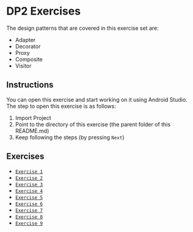 # DP2 Exercises
The design patterns that are covered in this exercise set are:

* Adapter
* Decorator
* Proxy
* Composite
* Visitor

## Instructions

You can open this exercise and start working on it using Android Studio. The step to open this exercise is as follows:
1. Import Project
2. Point to the directory of this exercise (the parent folder of this README.md)
3. Keep following the steps (by pressing `Next`)

## Exercises

* [`Exercise 1`](src/ch/epfl/sweng/dp2/ex1)
* [`Exercise 2`](src/ch/epfl/sweng/dp2/ex2)
* [`Exercise 3`](src/ch/epfl/sweng/dp2/ex3)
* [`Exercise 4`](src/ch/epfl/sweng/dp2/ex4)
* [`Exercise 5`](src/ch/epfl/sweng/dp2/ex5)
* [`Exercise 6`](src/ch/epfl/sweng/dp2/ex6)
* [`Exercise 7`](src/ch/epfl/sweng/dp2/ex7)
* [`Exercise 8`](src/ch/epfl/sweng/dp2/ex8)
* [`Exercise 9`](src/ch/epfl/sweng/dp2/ex9)
